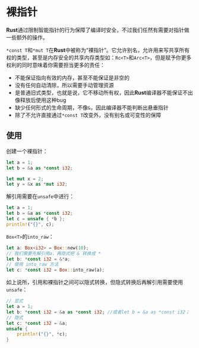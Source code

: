 # 裸指针

**Rust**通过限制智能指针的行为保障了编译时安全，不过我们任然有需要对指针做一些额外的操作。

`*const T`和`*mut T`在**Rust**中被称为“裸指针”。它允许别名，允许用来写共享所有权的类型，甚至是内存安全的共享内存类型如：`Rc<T>`和`Arc<T>`，但是赋予你更多权利的同时意味着你需要担当更多的责任：
* 不能保证指向有效的内存，甚至不能保证是非空的
* 没有任何自动清除，所以需要手动管理资源
* 是普通旧式类型，也就是说，它不移动所有权，因此**Rust**编译器不能保证不出像释放后使用这种bug
* 缺少任何形式的生命周期，不像`&`，因此编译器不能判断出悬垂指针
* 除了不允许直接通过`*const T`改变外，没有别名或可变性的保障

## 使用

创建一个裸指针：
```rust
let a = 1;
let b = &a as *const i32;

let mut x = 2;
let y = &x as *mut i32;
```

解引用需要在`unsafe`中进行：

```rust
let a = 1;
let b = &a as *const i32;
let c = unsafe { *b };
println!("{}", c);
```

`Box<T>`的`into_raw`：
```rust
let a: Box<i32> = Box::new(10);
// 我们需要先解引用a，再隐式把 & 转换成 *
let b: *const i32 = &*a;
// 使用 into_raw 方法
let c: *const i32 = Box::into_raw(a);
```
如上说所，引用和裸指针之间可以隐式转换，但隐式转换后再解引用需要使用`unsafe`：
```rust
// 显式
let a = 1;
let b: *const i32 = &a as *const i32; //或者let b = &a as *const i32；
// 隐式
let c: *const i32 = &a;
unsafe {
	println!("{}", *c);
}

```
